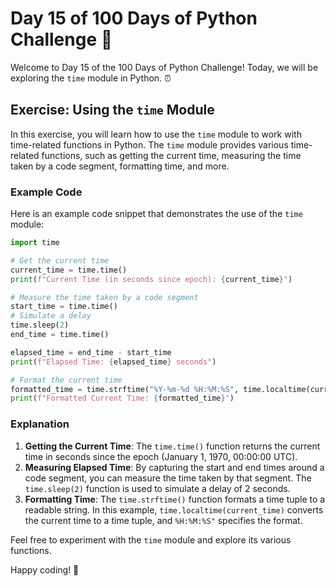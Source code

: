 # Day 15 of 100 Days of Python Challenge 🚀

Welcome to Day 15 of the 100 Days of Python Challenge! Today, we will be exploring the `time` module in Python. ⏰

## Exercise: Using the `time` Module

In this exercise, you will learn how to use the `time` module to work with time-related functions in Python. The `time` module provides various time-related functions, such as getting the current time, measuring the time taken by a code segment, formatting time, and more.

### Example Code

Here is an example code snippet that demonstrates the use of the `time` module:

```python
import time

# Get the current time
current_time = time.time()
print(f"Current Time (in seconds since epoch): {current_time}")

# Measure the time taken by a code segment
start_time = time.time()
# Simulate a delay
time.sleep(2)
end_time = time.time()

elapsed_time = end_time - start_time
print(f"Elapsed Time: {elapsed_time} seconds")

# Format the current time
formatted_time = time.strftime("%Y-%m-%d %H:%M:%S", time.localtime(current_time))
print(f"Formatted Current Time: {formatted_time}")
```

### Explanation

1. **Getting the Current Time**: The `time.time()` function returns the current time in seconds since the epoch (January 1, 1970, 00:00:00 UTC).
2. **Measuring Elapsed Time**: By capturing the start and end times around a code segment, you can measure the time taken by that segment. The `time.sleep(2)` function is used to simulate a delay of 2 seconds.
3. **Formatting Time**: The `time.strftime()` function formats a time tuple to a readable string. In this example, `time.localtime(current_time)` converts the current time to a time tuple, and `%H:%M:%S"` specifies the format.

Feel free to experiment with the `time` module and explore its various functions. 


Happy coding! 🎉
